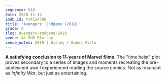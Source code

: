 ```yaml
---
sequence: 918
date: 2020-11-14
imdb_id: tt4154796
title: 'Avengers: Endgame (2019)'
grade: A
slug: avengers-endgame-2019
venue: 4k UHD Blu-ray
venue_notes: 2019 | Disney / Buena Vista
---
```


**A satisfying conclusion to 11-years of Marvel films.** The "time heist" plot proves secondary to a series of images and moments recreating the pre-adolescent awe I experienced reading the source comics. Not as resonant as <span data-imdb-id="tt4154756">_Infinity War_</span>, but just as entertaining.